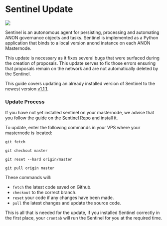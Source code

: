 # Sentinel Update

[![](https://img.shields.io/badge/Sentinel-v1.1.1-green.svg)](https://github.com/anonymousbitcoin/sentinel/releases/tag/v1.1.1)

Sentinel is an autonomous agent for persisting, processing and automating ANON governance objects and tasks. Sentinel is implemented as a Python application that binds to a local version anond instance on each ANON Masternode.

This update is necessary as it fixes several bugs that were surfaced during the creation of proposals. This update serves to fix those errors ensuring that proposals remain on the network and are not automatically deleted by the Sentinel.

This guide covers updating an already installed version of Sentinel to the newest version [v1.1.1](https://github.com/anonymousbitcoin/sentinel/releases/tag/v1.1.1).

### Update Process

If you have not yet installed sentinel on your masternode, we advise that you follow the guide on the [Sentinel Repo](https://github.com/anonymousbitcoin/sentinel) and install it.

To update, enter the following commands in your VPS where your masternode is located:

```
git fetch 

git checkout master

git reset --hard origin/master

git pull origin master
```

These commands will:

- `fetch` the latest code saved on Github. 
- `checkout` to the correct branch.
- `reset` your code if any changes have been made.
- `pull` the latest changes and update the source code.

This is all that is needed for the update, if you installed Sentinel correctly in the first place, your `crontab` will run the Sentinel for you at the required time.

